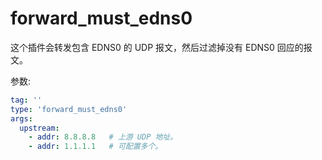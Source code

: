 # forward_must_edns0

这个插件会转发包含 EDNS0 的 UDP 报文，然后过滤掉没有 EDNS0 回应的报文。

参数:

```yaml
tag: ''
type: 'forward_must_edns0'
args:
  upstream:
    - addr: 8.8.8.8   # 上游 UDP 地址。
    - addr: 1.1.1.1   # 可配置多个。
```